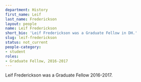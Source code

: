 ```yaml
---
department: History
first_name: Leif
last_name: Frederickson
layout: people
name: Leif Frederickson
short_bio: 'Leif Frederickson was a Graduate Fellow in DH.'
slug: leif-frederickson
status: not_current
people-category:
- student
roles:
- Graduate Fellow, 2016-2017
---
```

Leif Frederickson was a Graduate Fellow 2016-2017.
